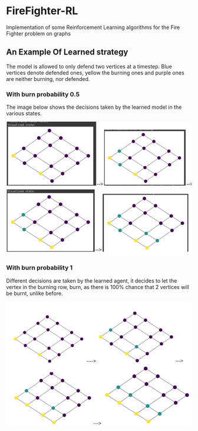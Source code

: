 # FireFighter-RL
Implementation of some Reinforcement Learning algorithms for the Fire Fighter problem on graphs

## An Example Of Learned strategy
The model is allowed to only defend two vertices at a timestep. Blue vertices denote defended ones, yellow the burning ones and purple ones are neither burning, nor defended. 
### With burn probability 0.5

The image below shows the decisions taken by the learned model in the various states.

![](images/4by4grid_2fires_fireprob0.5.png)

### With burn probability 1
Different decisions are taken by the learned agent, it decides to let the vertex in the burning row, burn, as there is 100% chance that 2 vertices will be burnt, unlike before. 

![](images/4by4grid_2fires_fireprob1.png)